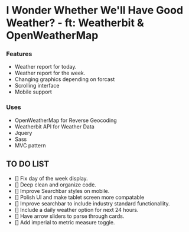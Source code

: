 # I Wonder Whether We'll Have Good Weather? - ft: Weatherbit & OpenWeatherMap

### Features

- Weather report for today.
- Weather report for the week.
- Changing graphics depending on forcast
- Scrolling interface
- Mobile support

### Uses

- OpenWeatherMap for Reverse Geocoding
- Weatherbit API for Weather Data
- Jquery
- Sass
- MVC pattern

## TO DO LIST

- [] Fix day of the week display.
- [] Deep clean and organize code.
- [] Improve Searchbar styles on mobile.
- [] Polish UI and make tablet screen more compatable
- [] Improve searchbar to include industry standard functionallity.
- [] Include a daily weather option for next 24 hours.
- [] Have arrow sliders to parse through cards.
- [] Add imperial to metric measure toggle.
